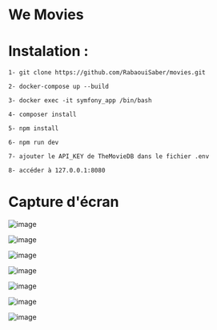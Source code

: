 # We Movies

# Instalation :

    1- git clone https://github.com/RabaouiSaber/movies.git

    2- docker-compose up --build

    3- docker exec -it symfony_app /bin/bash

    4- composer install

    5- npm install

    6- npm run dev

    7- ajouter le API_KEY de TheMovieDB dans le fichier .env

    8- accéder à 127.0.0.1:8080

 # Capture d'écran  
 
![image](https://github.com/user-attachments/assets/08e5ead0-67d3-46c0-a9ec-146c3b2765db)

![image](https://github.com/user-attachments/assets/377eab70-e6fb-42ff-9201-264c96cf5dc9)

![image](https://github.com/user-attachments/assets/536e9b31-74f8-4623-a65f-715b6e333c03)


![image](https://github.com/user-attachments/assets/bf7e8129-c98c-4c63-91cd-f010edb59d81)

![image](https://github.com/user-attachments/assets/ed195b47-82f6-4a8b-be20-df679d5261ec)

![image](https://github.com/user-attachments/assets/6fad3f8b-ce1b-4014-8c20-45331c158720)

![image](https://github.com/user-attachments/assets/64792b29-a888-4e34-a27f-4b19f6d5a4d1)
